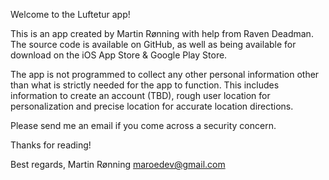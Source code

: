 Welcome to the Luftetur app!

This is an app created by Martin Rønning with help from Raven Deadman. The source code is
available on GitHub, as well as being available for download on the iOS App Store & Google Play
Store.

The app is not programmed to collect any other personal information other than what is strictly
needed for the app to function. This includes information to create an account (TBD), rough
user location for personalization and precise location for accurate location directions.

Please send me an email if you come across a security concern.

Thanks for reading!

Best regards,
Martin Rønning
maroedev@gmail.com
